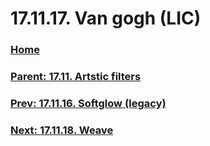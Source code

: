 # 17.11.17. Van gogh (LIC)

### [Home](./00-home.md)
### [Parent: 17.11. Artstic filters](./17-11-00-artstic-filters.md)
### [Prev: 17.11.16. Softglow (legacy)](./17-11-16-softglow-legacy.md)
### [Next: 17.11.18. Weave](./17-11-18-weave.md)
